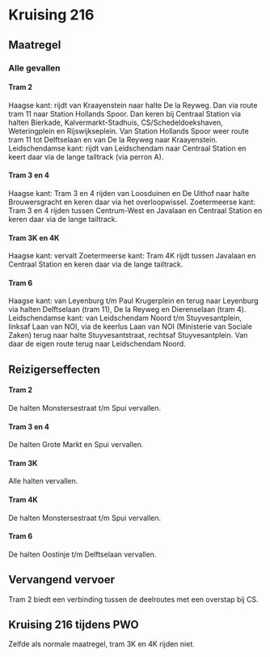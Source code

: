# Kruising 216
## Maatregel
### Alle gevallen

#### Tram 2
Haagse kant: rijdt van Kraayenstein naar halte De la Reyweg. Dan via route tram 11 naar Station Hollands Spoor. Dan keren bij Centraal Station via halten Bierkade, Kalvermarkt-Stadhuis, CS/Schedeldoekshaven, Weteringplein en Rijswijkseplein. Van Station Hollands Spoor weer route tram 11 tot Delftselaan en van De la Reyweg naar Kraayenstein.
Leidschendamse kant: rijdt van Leidschendam naar Centraal Station en keert daar via de lange tailtrack (via perron A).

#### Tram 3 en 4
Haagse kant: Tram 3 en 4 rijden van Loosduinen en De Uithof naar halte Brouwersgracht en keren daar via het overloopwissel.
Zoetermeerse kant: Tram 3 en 4 rijden tussen Centrum-West en Javalaan en Centraal Station en keren daar via de lange tailtrack.

#### Tram 3K en 4K
Haagse kant: vervalt
Zoetermeerse kant: Tram 4K rijdt tussen Javalaan en Centraal Station en keren daar via de lange tailtrack.

#### Tram 6
Haagse kant: van Leyenburg t/m Paul Krugerplein en terug naar Leyenburg via halten Delftselaan (tram 11), De la Reyweg en Dierenselaan (tram 4).  
Leidschendamse kant: van Leidschendam Noord t/m Stuyvesantplein, linksaf Laan van NOI, via de keerlus Laan van NOI (Ministerie van Sociale Zaken) terug naar halte Stuyvesantstraat, rechtsaf Stuyvesantplein. Van daar de eigen route terug naar Leidschendam Noord.

## Reizigerseffecten

#### Tram 2
De halten Monstersestraat t/m Spui vervallen.

#### Tram 3 en 4
De halten Grote Markt en Spui vervallen.

#### Tram 3K
Alle halten vervallen.

#### Tram 4K
De halten Monstersestraat t/m Spui vervallen.

#### Tram 6
De halten Oostinje t/m Delftselaan vervallen.

## Vervangend vervoer
Tram 2 biedt een verbinding tussen de deelroutes met een overstap bij CS.

## Kruising 216 tijdens PWO
Zelfde als normale maatregel, tram 3K en 4K rijden niet.

